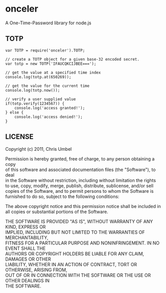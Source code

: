 
onceler
=======

A One-Time-Password library for node.js

TOTP
----
    var TOTP = require('onceler').TOTP;
    
    // create a TOTP object for a given base-32 encoded secret.
    var totp = new TOTP('IFAUCQKCIJBEE===');
    
    // get the value at a specified time index
    console.log(totp.at(650269));
    
    // get the value for the current time
    console.log(totp.now());
    
    // verify a user supplied value
    if(totp.verify(1234567)) {
        console.log('access granted!');
    } else {
        console.log('access denied!');
    }

LICENSE
-------

Copyright (c) 2011, Chris Umbel                                                 
                                                                                
Permission is hereby granted, free of charge, to any person obtaining a copy    
of this software and associated documentation files (the "Software"), to deal   
in the Software without restriction, including without limitation the rights    
to use, copy, modify, merge, publish, distribute, sublicense, and/or sell       
copies of the Software, and to permit persons to whom the Software is           
furnished to do so, subject to the following conditions:                        
                                                                                
The above copyright notice and this permission notice shall be included in      
all copies or substantial portions of the Software.                             
                                                                                
THE SOFTWARE IS PROVIDED "AS IS", WITHOUT WARRANTY OF ANY KIND, EXPRESS OR      
IMPLIED, INCLUDING BUT NOT LIMITED TO THE WARRANTIES OF MERCHANTABILITY,        
FITNESS FOR A PARTICULAR PURPOSE AND NONINFRINGEMENT. IN NO EVENT SHALL THE     
AUTHORS OR COPYRIGHT HOLDERS BE LIABLE FOR ANY CLAIM, DAMAGES OR OTHER          
LIABILITY, WHETHER IN AN ACTION OF CONTRACT, TORT OR OTHERWISE, ARISING FROM,   
OUT OF OR IN CONNECTION WITH THE SOFTWARE OR THE USE OR OTHER DEALINGS IN       
THE SOFTWARE.   